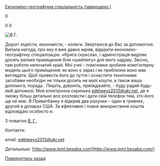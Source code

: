## 
[Економіко-географічна спеціальність (завершено )](/info/for-grads/економіко-географічна-спеціальність/)

0

0
0

![В.Г.](/images/info/for-grads/економіко-географічна-спеціальність/foto.jpg)

Дорогі ліцеїсти, економісти, - колеги. Звертаюся до Вас за допомогою. Випала нагода, про яку я вже давно мріяв, відкрити економіко-географічну спеціалізацію. «Крига скресла», і адміністрація виділяє досить велике приміщення біля «шейпінгу» для мого задуму. Звісно, там роботи непочатий край. Мої учні - помічники зробили комп’ютерну модель цього приміщення: як воно є зараз і як приблизно воно має виглядати. Щоб привести його до пуття і оснастити технічними засобами необхідні не тільки досить не малі кошти, а також ваша допомога, порада . Пишіть, дзвоніть, приїжджайте, - буду радий будь-якій допомозі. Моя електронна скринька edelweys2013@ukr.net, де я зможу більш детально все розповісти і дати свій телефон тим, хто його ще не має. В Приватбанку я відкрив два рахунки – один в гривнях, другий в доларах США. За ефективне і повне використання коштів відповідаю особисто я.

З повагою [В. Г.](https://www.facebook.com/profile.php?id=100001534736183)

Контакти:

email: edelweys2013@ukr.net

Детальніше: [http://www.lpml.besaba.com](http://www.lpml.besaba.com/)

<!-- <form action="/%D0%B4%D0%BB%D1%8F-%D0%B2%D0%B8%D0%BF%D1%83%D1%81%D0%BA%D0%BD%D0%B8%D0%BA%D1%96%D0%B2/%D0%B5%D0%BA%D0%BE%D0%BD%D0%BE%D0%BC%D1%96%D0%BA%D0%BE-%D0%B3%D0%B5%D0%BE%D0%B3%D1%80%D0%B0%D1%84%D1%96%D1%87%D0%BD%D0%B0-%D1%81%D0%BF%D0%B5%D1%86%D1%96%D0%B0%D0%BB%D1%8C%D0%BD%D1%96%D1%81%D1%82%D1%8C" class="donateform" enctype="multipart/form-data" method="post"><input id="Email" name="Email" placeholder="email@domain.com" type="email" value="" /><input id="Name" name="Name" placeholder="Вася Пупкін" type="text" value="" /><input type="number" id="Amount" name="Amount" placeholder="100 UAH" />
<input type="hidden" id="ProjectId" name="ProjectId" value="1206" />
<input type="hidden" id="Subscribe" name="Subscribe" value="fasle" />
<input type="submit" value="Зробити внесок" />
<input name='ufprt' type='hidden' value='7CE687E6C1C594902B8FE08EBDF5C22F2D9321044033CE32FC349BBBF1ECF6CAE704458E6F195F3F48ED63370C49FCA2B63F9EF97206E244F709499CC809B86CEAF6185CF399A72CA8317CE3B0BB8C45DA0193ACA540D48EE8A9711603EA1A36CA67776392246E2DF2ADC434F00DC5FCFD565A0EEA5C60269DE1910CCEF48F0018E8422C9F827999FFD1783A69D6BDE3' /></form> -->

[Повернутись назад](/info/for-grads/)
